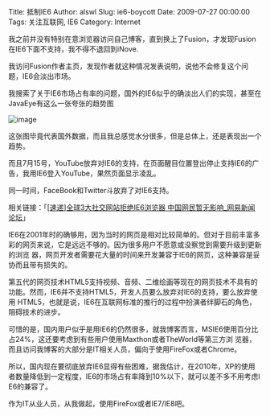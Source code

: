 Title: 抵制IE6
Author: alswl
Slug: ie6-boycott
Date: 2009-07-27 00:00:00
Tags: 关注互联网, IE6
Category: Internet

我之前并没有特别在意浏览器访问自己博客，直到换上了Fusion，才发现Fusion在IE6下面不支持，我不得不退回到iNove.

我访问Fusion作者主页，发现作者就这种情况发表说明，说他不会修复这个问题，IE6会淡出市场。

我搜索了关于IE6市场占有率的问题，国外的IE6似乎的确淡出人们的实现，甚至在JavaEye有这么一张夸张的趋势图

![image](http://farm4.static.flickr.com/3266/3159496996_e995d120a0_o.png)

这张图毕竟代表国外数据，而且我总感觉水分很多，但是总体上，还是表现出一个趋势。

而且7月15号，YouTube放弃对IE6的支持，在页面醒目位置登出停止支持IE6的广告，我用IE6登入YouTube，果然页面显示凌乱。

同一时间，FaceBook和Twitter斗放弃了对IE6支持。

相关链接：「[[速递]全球3大社交网站拒绝IE6浏览器
中国网民暂无影响_网易新闻论坛](http://bbs.news.163.com/bbs/wsyz/146160598.html)」

IE6在2001年时的确够用，因为当时的网页是相对比较简单的。但对于目前丰富多彩的网页来说，它是远远不够的。因为很多用户不愿意或没察觉到需要升级到更新的浏览
器，网页开发者需要花大量的时间来开发兼容于IE6的网页，这种兼容是妥协而且带有损失的。

第五代的网页技术HTML5支持视频、音频、二维绘画等现在的网页技术不具有的功能。然而，IE6并不支持HTML5，开发人员要么放弃对IE6的支持，要么放弃使用
HTML5，也就是说，IE6在互联网标准的推行的过程中扮演者绊脚石的角色，阻碍技术的进步。

可惜的是，国内用户似乎是用IE6的仍然很多，就我博客而言，MSIE6使用百分比占24%，这还要考虑到有些用户使用Maxthon或者TheWorld等第三方浏
览器，而且访问我博客的大部分是IT相关人员，偏向于使用FireFox或者Chrome。

所以，国内现在要彻底放弃IE6显得有些困难，据我估计，在2010年，XP的使用者数量降低到一定程度，IE6的市场占有率降到10%以下，就可以差不多不用考虑I
E6的兼容了。

作为IT从业人员，从我做起，使用FireFox或者IE7/IE8吧。

